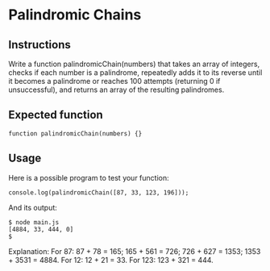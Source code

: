 # Palindromic Chains
## Instructions
Write a function palindromicChain(numbers) that takes an array of integers, checks if each number is a palindrome, repeatedly adds it to its reverse until it becomes a palindrome or reaches 100 attempts (returning 0 if unsuccessful), and returns an array of the resulting palindromes.

## Expected function
`function palindromicChain(numbers) {}`

## Usage
Here is a possible program to test your function:
```
console.log(palindromicChain([87, 33, 123, 196]));
```

And its output:
```
$ node main.js
[4884, 33, 444, 0]
$
```

Explanation:
For 87: 87 + 78 = 165; 165 + 561 = 726; 726 + 627 = 1353; 1353 + 3531 = 4884. For 12: 12 + 21 = 33. For 123: 123 + 321 = 444.